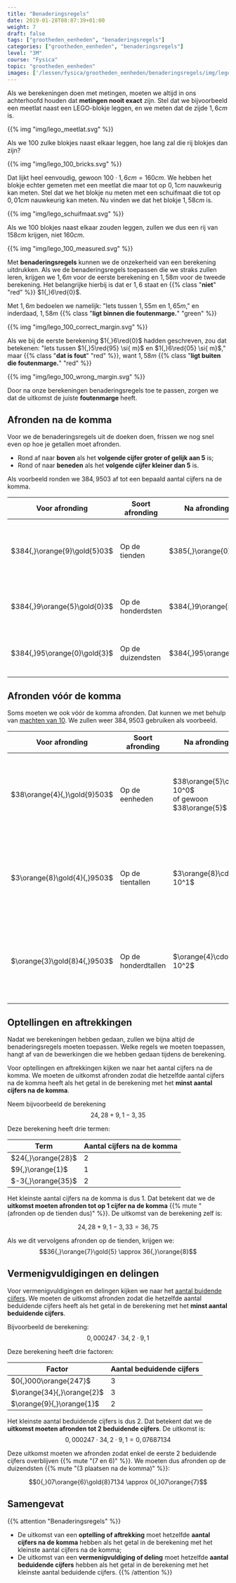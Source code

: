 ```yaml
---
title: "Benaderingsregels"
date: 2019-01-28T08:07:39+01:00
weight: 7
draft: false
tags: ["grootheden_eenheden", "benaderingsregels"]
categories: ["grootheden_eenheden", "benaderingsregels"]
level: "3M"
course: "Fysica"
topic: "grootheden_eenheden"
images: ['/lessen/fysica/grootheden_eenheden/benaderingsregels/img/lego_meetlat.png', '/lessen/fysica/grootheden_eenheden/benaderingsregels/img/lego_100_bricks.png', '/lessen/fysica/grootheden_eenheden/benaderingsregels/img/lego_schuifmaat.png', '/lessen/fysica/grootheden_eenheden/benaderingsregels/img/lego_100_measured.png', '/lessen/fysica/grootheden_eenheden/benaderingsregels/img/lego_100_correct_margin.png', '/lessen/fysica/grootheden_eenheden/benaderingsregels/img/lego_100_wrong_margin.png']
---
```

Als we berekeningen doen met metingen, moeten we altijd in ons achterhoofd
houden dat **metingen nooit exact** zijn. Stel dat we bijvoorbeeld een meetlat
naast een LEGO-blokje leggen, en we meten dat de zijde
$1{,}6 \si{ cm}$ is.

{{% img "img/lego_meetlat.svg" %}}

Als we 100 zulke blokjes naast elkaar leggen,
hoe lang zal die rij blokjes dan zijn?

{{% img "img/lego_100_bricks.svg" %}}

Dat lijkt heel eenvoudig, gewoon $100 \cdot 1{,}6 \si{ cm} = 160 \si{ cm}$. We
hebben het blokje echter gemeten met een meetlat die maar tot op $0{,}1 \si{
cm}$ nauwkeurig kan meten. Stel dat we het blokje nu meten met een schuifmaat
die tot op $0{,}01 \si{ cm}$ nauwkeurig kan meten. Nu vinden we dat het blokje
$1{,}58 \si{ cm}$ is.

{{% img "img/lego_schuifmaat.svg" %}}

Als we 100 blokjes naast elkaar zouden leggen, zullen we dus een rij van $158
\si{ cm}$ krijgen, niet $160 \si{ cm}$.

{{% img "img/lego_100_measured.svg" %}}

Met **benaderingsregels** kunnen we de onzekerheid van een berekening
uitdrukken. Als we de benaderingsregels toepassen die we straks zullen leren,
krijgen we $1{,}6 \si{ m}$ voor de eerste berekening en $1{,}58 \si{ m}$ voor
de tweede berekening. Het belangrijke hierbij is dat er $1{,}6$ staat en
{{% class "**niet**" "red" %}}
$1{,}6\red{0}$. 

Met $1{,}6 \si{ m}$ bedoelen we namelijk: "Iets tussen $1{,}55 \si{ m}$ en
$1{,}65 \si{ m}$," en inderdaad, $1{,}58 \si{ m}$
{{% class "**ligt binnen die foutenmarge.**" "green" %}}

{{% img "img/lego_100_correct_margin.svg" %}}

Als we bij de eerste berekening $1{,}6\red{0}$ hadden geschreven, zou dat
betekenen: "Iets tussen $1{,}5\red{95} \si{ m}$ en $1{,}6\red{05} \si{ m}$,"
maar
{{% class "**dat is fout**" "red" %}},
want $1{,}58 \si{ m}$
{{% class "**ligt buiten die foutenmarge.**" "red" %}}

{{% img "img/lego_100_wrong_margin.svg" %}}

Door na onze berekeningen benaderingsregels toe te passen, zorgen we dat de
uitkomst de juiste **foutenmarge** heeft.

## Afronden na de komma
Voor we de benaderingsregels uit de doeken doen, frissen we nog snel even op
hoe je getallen moet afronden.

* Rond af naar **boven** als het **volgende cijfer groter of gelijk aan 5** is;
* Rond of naar **beneden** als het **volgende cijfer kleiner dan 5** is.

Als voorbeeld ronden we $384{,}9503$ af tot een bepaald aantal cijfers na de
komma.

| Voor afronding                        | Soort afronding         | Na afronding             | Uitleg                                                                                          |
| ------------------------------------- | ----------------------- | ------------------------ | ----------------------------------------------------------------------------------------------- |
| $384{,}\orange{9}\gold{5}03$   | Op de tienden           | $385{,}\orange{0}$     | $\gold{5} \ge 5$ dus $\orange{9}$ wordt $1\orange{0}$, waardoor de $4$ een $5$ wordt   |
| $384{,}9\orange{5}\gold{0}3$   | Op de honderdsten       | $384{,}9\orange{5}$    | $\gold{0} \lt 5$ dus $\orange{5}$ blijft $\orange{5}$                                  |
| $384{,}95\orange{0}\gold{3}$   | Op de duizendsten       | $384{,}95\orange{0}$   | $\gold{3} \lt 5$ dus $\orange{0}$ blijft $\orange{0}$                                  |

## Afronden vóór de komma
Soms moeten we ook vóór de komma afronden.  Dat kunnen we met behulp van
[machten van 10](../machten_van_10).  We zullen weer $384{,}9503$ gebruiken als
voorbeeld.

| Voor afronding                        | Soort afronding       | Na afronding                                          | Uitleg                                                                                                                                          |
|---------------------------------------|-----------------------|-------------------------------------------------------|-------------------------------------------------------------------------------------------------------------------------------------------------|
| $38\orange{4}{,}\gold{9}503$   | Op de eenheden        | $38\orange{5}\cdot 10^0$<br> of gewoon $38\orange{5}$ | $\gold{9} \ge 5$ dus $\orange{4}$ wordt $\orange{5}$<br> Vermenigvuldigen met $10^0 = 1$ omdat we afronden op de **een**heden          |
| $3\orange{8}\gold{4}{,}9503$   | Op de tientallen      | $3\orange{8}\cdot 10^1$                             | $\gold{4} \lt 5$ dus $\orange{8}$ blijft $\orange{8}$<br> Vermenigvuldigen met $10^1 = 10$ omdat we afronden op de **tien**tallen      |
| $\orange{3}\gold{8}4{,}9503$   | Op de honderdtallen   | $\orange{4}\cdot 10^2$                              | $\gold{8} \ge 5$ dus $\orange{3}$ wordt $\orange{4}$<br> Vermenigvuldigen met $10^2 = 100$ omdat we afronden op de **honderd**tallen   |


## Optellingen en aftrekkingen
Nadat we berekeningen hebben gedaan, zullen we bijna altijd de
benaderingsregels moeten toepassen. Welke regels we moeten toepassen, hangt af 
van de bewerkingen die we hebben gedaan tijdens de berekening.

Voor optellingen en aftrekkingen kijken we naar het aantal cijfers na de komma. 
We moeten de uitkomst afronden zodat die hetzelfde aantal cijfers na de komma 
heeft als het getal in de berekening met het **minst aantal cijfers na de 
komma**.

Neem bijvoorbeeld de berekening
$$24{,}28 + 9{,}1 - 3{,}35$$

Deze berekening heeft drie termen:

| Term               | Aantal cijfers na de komma   |
| ------             | ---------------------------- |
| $24{,}\orange{28}$ | 2                            |
| $9{,}\orange{1}$   | 1                            |
| $-3{,}\orange{35}$ | 2                            |

Het kleinste aantal cijfers na de komma is dus 1. Dat betekent dat we de 
**uitkomst moeten afronden tot op 1 cijfer na de komma**
{{% mute "(afronden op de tienden dus)" %}}. De uitkomst van de berekening zelf 
is:

$$24{,}28 + 9{,}1 - 3{,}33 = 36{,}75$$

Als we dit vervolgens afronden op de tienden, krijgen we:
$$36{,}\orange{7}\gold{5} \approx 36{,}\orange{8}$$

## Vermenigvuldigingen en delingen
Voor vermenigvuldigingen en delingen kijken we naar het [aantal buidende 
cijfers](../beduidende_cijfers/#aantal-beduidende-cijfers).  We moeten de 
uitkomst afronden zodat die hetzelfde aantal beduidende cijfers heeft als het 
getal in de berekening met het **minst aantal beduidende cijfers**.

Bijvoorbeeld de berekening:
$$0{,}000247 \cdot 34{,}2 \cdot 9{,}1$$

Deze berekening heeft drie factoren:

| Factor | Aantal beduidende cijfers |
|------|---------------------------|
| $0{,}000\orange{247}$ | 3 |
| $\orange{34}{,}\orange{2}$ | 3 |
| $\orange{9}{,}\orange{1}$ | 2 |

Het kleinste aantal beduidende cijfers is dus 2. Dat betekent dat we de 
**uitkomst moeten afronden tot 2 beduidende cijfers**. De uitkomst is:
$$0{,}000247 \cdot 34{,}2 \cdot 9{,}1 = 0{,}07687134$$

Deze uitkomst moeten we afronden zodat enkel de eerste 2 beduidende cijfers 
overblijven {{% mute "($7$ en $6$)" %}}. We moeten dus afronden op de 
duizendsten {{% mute "(3 plaatsen na de komma)" %}}:

$$0{,}07\orange{6}\gold{8}7134 \approx 0{,}07\orange{7}$$

## Samengevat
{{% attention "Benaderingsregels" %}}
* De uitkomst van een **optelling of aftrekking** moet hetzelfde **aantal 
  cijfers na de komma** hebben als het getal in de berekening met het kleinste 
  aantal cijfers na de komma;
* De uitkomst van een **vermenigvuldiging of deling** moet hetzelfde **aantal 
  beduidende cijfers** hebben als het getal in de berekening met het kleinste 
  aantal beduidende cijfers.
{{% /attention %}}
